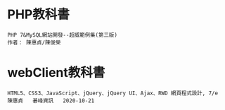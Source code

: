 # PHP教科書
```
PHP 7&MySQL網站開發--超威範例集(第三版) 
作者： 陳惠貞/陳俊榮
```

# webClient教科書
```
HTML5、CSS3、JavaScript、jQuery、jQuery UI、Ajax、RWD 網頁程式設計, 7/e
陳惠貞   碁峰資訊   2020-10-21
```
